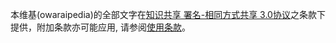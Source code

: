 

本维基(owaraipedia)的全部文字在[知识共享 署名-相同方式共享 3.0协议](https://zh.wikipedia.org/wiki/Wikipedia:CC_BY-SA_3.0%E5%8D%8F%E8%AE%AE%E6%96%87%E6%9C%AC)之条款下提供，附加条款亦可能应用, 请参阅[使用条款](https://wikimediafoundation.org/wiki/Terms_of_Use/en)。
